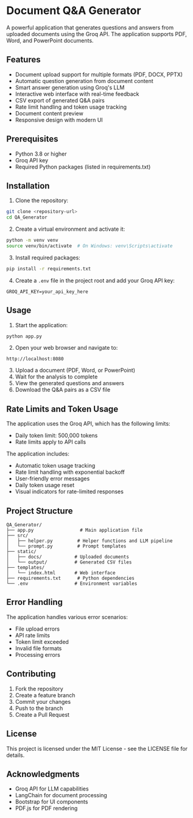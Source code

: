 # Document Q&A Generator

A powerful application that generates questions and answers from uploaded documents using the Groq API. The application supports PDF, Word, and PowerPoint documents.

## Features

- Document upload support for multiple formats (PDF, DOCX, PPTX)
- Automatic question generation from document content
- Smart answer generation using Groq's LLM
- Interactive web interface with real-time feedback
- CSV export of generated Q&A pairs
- Rate limit handling and token usage tracking
- Document content preview
- Responsive design with modern UI

## Prerequisites

- Python 3.8 or higher
- Groq API key
- Required Python packages (listed in requirements.txt)

## Installation

1. Clone the repository:
```bash
git clone <repository-url>
cd QA_Generator
```

2. Create a virtual environment and activate it:
```bash
python -m venv venv
source venv/bin/activate  # On Windows: venv\Scripts\activate
```

3. Install required packages:
```bash
pip install -r requirements.txt
```

4. Create a `.env` file in the project root and add your Groq API key:
```
GROQ_API_KEY=your_api_key_here
```

## Usage

1. Start the application:
```bash
python app.py
```

2. Open your web browser and navigate to:
```
http://localhost:8080
```

3. Upload a document (PDF, Word, or PowerPoint)
4. Wait for the analysis to complete
5. View the generated questions and answers
6. Download the Q&A pairs as a CSV file

## Rate Limits and Token Usage

The application uses the Groq API, which has the following limits:
- Daily token limit: 500,000 tokens
- Rate limits apply to API calls

The application includes:
- Automatic token usage tracking
- Rate limit handling with exponential backoff
- User-friendly error messages
- Daily token usage reset
- Visual indicators for rate-limited responses

## Project Structure

```
QA_Generator/
├── app.py                 # Main application file
├── src/
│   ├── helper.py         # Helper functions and LLM pipeline
│   └── prompt.py         # Prompt templates
├── static/
│   ├── docs/            # Uploaded documents
│   └── output/          # Generated CSV files
├── templates/
│   └── index.html       # Web interface
├── requirements.txt      # Python dependencies
└── .env                 # Environment variables
```

## Error Handling

The application handles various error scenarios:
- File upload errors
- API rate limits
- Token limit exceeded
- Invalid file formats
- Processing errors

## Contributing

1. Fork the repository
2. Create a feature branch
3. Commit your changes
4. Push to the branch
5. Create a Pull Request

## License

This project is licensed under the MIT License - see the LICENSE file for details.

## Acknowledgments

- Groq API for LLM capabilities
- LangChain for document processing
- Bootstrap for UI components
- PDF.js for PDF rendering